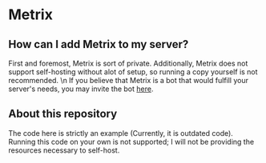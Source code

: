 # Metrix

## How can I add Metrix to my server?
First and foremost, Metrix is sort of private. Additionally, Metrix does not support self-hosting without alot of setup, so running a copy yourself is not recommended. \n
If you believe that Metrix is a bot that would fulfill your server's needs, you may invite the bot [here][metrix-invite].

## About this repository
The code here is strictly an example (Currently, it is outdated code). Running this code on your own is not supported; I will not be providing the resources necessary to self-host.

 [metrix-invite]: https://discord.com/api/oauth2/authorize?client_id=694476852282130455&permissions=8&scope=bot
